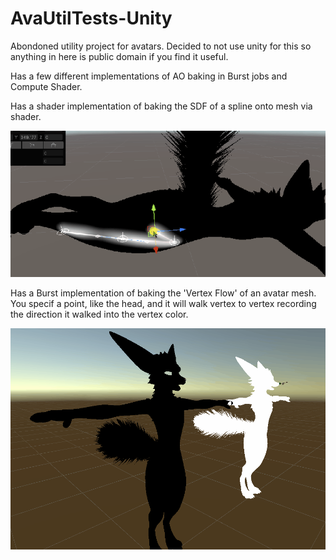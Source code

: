 # AvaUtilTests-Unity

Abondoned utility project for avatars. Decided to not use unity for this so anything in here is public domain if you find it useful.

Has a few different implementations of AO baking in Burst jobs and Compute Shader.

Has a shader implementation of baking the SDF of a spline onto mesh via shader.

![SplineBake](SplineBake.gif)

Has a Burst implementation of baking the 'Vertex Flow' of an avatar mesh. You specif a point, like the head, and it will walk vertex to vertex recording the direction it walked into the vertex color.

![MeshWalk](MeshWalk.gif)
